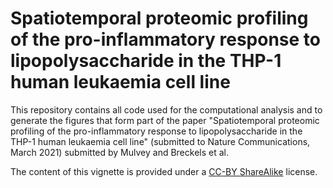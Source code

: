 # Spatiotemporal proteomic profiling of the pro-inflammatory response to lipopolysaccharide in the THP-1 human leukaemia cell line

This repository contains all code used for the computational analysis and to generate the figures that form part of the paper "Spatiotemporal proteomic profiling of the pro-inflammatory response to lipopolysaccharide in the THP-1 human leukaemia cell line" (submitted to Nature Communications, March 2021) submitted by Mulvey and Breckels et al.

The content of this vignette is provided under a [CC-BY ShareAlike](https://creativecommons.org/licenses/by-sa/2.0/) license.
